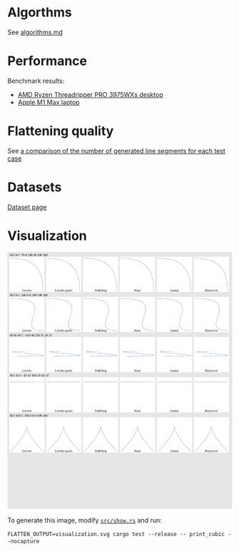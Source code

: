 # Algorthms

See [algorithms.md](algorithms.md)

# Performance

Benchmark results:
- [AMD Ryzen Threadripper PRO 3975WXs desktop](bench-threadripper.md)
- [Apple M1 Max laptop](bench-m1max.md)

# Flattening quality

See [a comparison of the number of generated line segments for each test case](edge_count.md)

# Datasets

[Dataset page](../assets/readme.md)

# Visualization

![A visualization of the flattening for a few algorithms and curves](cubic-vis.svg)

To generate this image, modify [`src/show.rs`](../src/show.rs) and run:

```
FLATTEN_OUTPUT=visualization.svg cargo test --release -- print_cubic --nocapture
```
